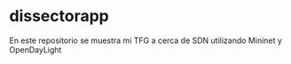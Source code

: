 # dissectorapp
En este repositorio se muestra mi TFG a cerca de SDN utilizando Mininet y OpenDayLight
